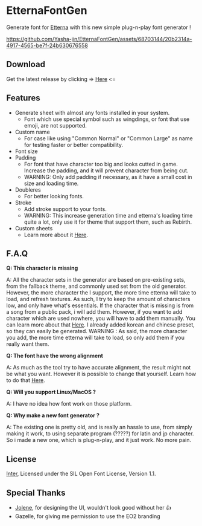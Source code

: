 # EtternaFontGen
Generate font for [Etterna](https://etternaonline.com/) with this new simple plug-n-play font generator !

https://github.com/Yasha-jin/EtternaFontGen/assets/68703144/20b2314a-4917-4565-be7f-24b630676558

## Download
Get the latest release by clicking => [Here](https://github.com/Yasha-jin/EtternaFontGen/releases/latest) <=

## Features
- Generate sheet with almost any fonts installed in your system.
  - Font which use special symbol such as wingdings, or font that use emoji, are not supported.
- Custom name
  - For case like using "Common Normal" or "Common Large" as name for testing faster or better compatibility.
- Font size
- Padding
  - For font that have character too big and looks cutted in game. Increase the padding, and it will prevent character from being cut.
  - WARNING: Only add padding if necessary, as it have a small cost in size and loading time.
- Doubleres
  - For better looking fonts.
- Stroke
  - Add stroke support to your fonts.
  - WARNING: This increase generation time and etterna's loading time quite a lot, only use it for theme that support them, such as Rebirth.
- Custom sheets
  - Learn more about it [Here](https://github.com/Yasha-jin/EtternaFontGen/wiki/How-to-add-custom-characters-set).

## F.A.Q
**Q: This character is missing**

A: All the character sets in the generator are based on pre-existing sets, from the fallback theme, and commonly used set from the old generator. However, the more character the I support, the more time etterna will take to load, and refresh textures. As such, I try to keep the amount of characters low, and only have what's essentials. If the character that is missing is from a song from a public pack, i will add them. However, if you want to add character which are used nowhere, you will have to add them manually. You can learn more about that [Here](https://github.com/Yasha-jin/EtternaFontGen/wiki/How-to-add-custom-characters-set). I already added korean and chinese preset, so they can easily be generated. WARNING : As said, the more character you add, the more time etterna will take to load, so only add them if you really want them.

**Q: The font have the wrong alignment**

A: As much as the tool try to have accurate alignment, the result might not be what you want. However it is possible to change that yourself. Learn how to do that [Here](https://github.com/Yasha-jin/EtternaFontGen/wiki/How-to-manually-change-alignment).

**Q: Will you support Linux/MacOS ?**

A: I have no idea how font work on those platform.

**Q: Why make a new font generator ?**

A: The existing one is pretty old, and is really an hassle to use, from simply making it work, to using separate program (?????) for latin and jp character. So i made a new one, which is plug-n-play, and it just work. No more pain.

## License
[Inter](https://fonts.google.com/specimen/Inter), Licensed under the SIL Open Font License, Version 1.1.

## Special Thanks
- [Jolene](https://github.com/joleskins), for designing the UI, wouldn't look good without her 👍
- Gazelle, for giving me permission to use the EO2 branding
